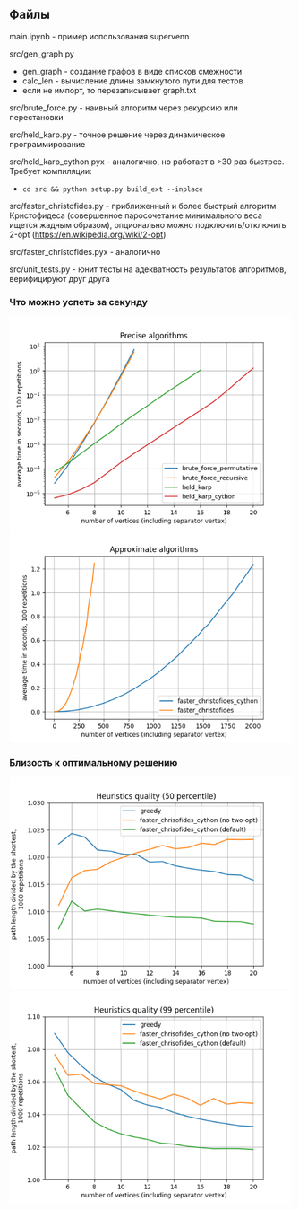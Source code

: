 ## Файлы

main.ipynb - пример использования supervenn

src/gen_graph.py
- gen_graph - создание графов в виде списков смежности
- calc_len - вычисление длины замкнутого пути для тестов
- если не импорт, то перезаписывает graph.txt

src/brute_force.py - наивный алгоритм через рекурсию или перестановки

src/held_karp.py - точное решение через динамическое программирование

src/held_karp_cython.pyx - аналогично, но работает в >30 раз быстрее. Требует компиляции:
  - `cd src && python setup.py build_ext --inplace`

src/faster_christofides.py - приближенный и более быстрый алгоритм Кристофидеса
 (совершенное паросочетание минимального веса ищется жадным образом),
 опционально можно подключить/отключить 2-opt
 (https://en.wikipedia.org/wiki/2-opt)

src/faster_christofides.pyx - аналогично

src/unit_tests.py - юнит тесты на адекватность результатов алгоритмов, верифицируют друг друга


### Что можно успеть за секунду

![alt text](https://github.com/das67333/supervenn_tsp/blob/main/plots/x100_precise.png)
![alt text](https://github.com/das67333/supervenn_tsp/blob/main/plots/x100_approximate.png)


### Близость к оптимальному решению

![alt text](https://github.com/das67333/supervenn_tsp/blob/main/plots/x1000_heuristics_quality_20_50.png)
![alt text](https://github.com/das67333/supervenn_tsp/blob/main/plots/x1000_heuristics_quality_20_99.png)
